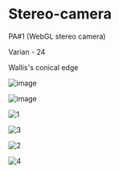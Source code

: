 # Stereo-camera
PA#1 (WebGL stereo camera)

Varian - 24

Wallis's conical edge

![image](https://user-images.githubusercontent.com/69111575/198850910-d9a623cf-dea0-44f1-bc25-4f3a79698445.png)

![image](https://user-images.githubusercontent.com/69111575/198850970-b206ad3f-b58b-419e-88d3-e443b43e8631.png)

![1](https://github.com/Vlad-Cr/Stereo-camera/assets/69111575/deed4baa-1b0c-42aa-ae0e-7827bb007443)

![3](https://github.com/Vlad-Cr/Stereo-camera/assets/69111575/936e5704-2399-4d68-a7ae-5f6aa92ee638)

![2](https://github.com/Vlad-Cr/Stereo-camera/assets/69111575/302a5cb8-6c5f-463c-a905-ad9ffcd9b145)

![4](https://github.com/Vlad-Cr/Stereo-camera/assets/69111575/eb002efe-9ffa-44b3-8aa7-09c077215edc)
